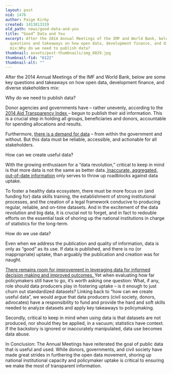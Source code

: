 ```yaml
---
layout: post
nid: 1476
author: Paige Kirby
created: 1413813319
old_path: news/good-data-and-you
title: “Good” Data and You
excerpt: After the 2014 Annual Meetings of the IMF and World Bank, below are some key
  questions and takeaways on how open data, development finance, and diverse stakeholders
  mix:Why do we need to publish data?
thumbnail: assets/post-thumbnails/img_0829.jpg
thumbnail-fid: "6122"
thumbnail-alt: ""
---
```


After the 2014 Annual Meetings of the IMF and World Bank, below are some key questions and takeaways on how open data, development finance, and diverse stakeholders mix:

Why do we need to publish data?

Donor agencies and governments have – rather unevenly, according to the [2014 Aid Transparency Index ](http://ati.publishwhatyoufund.org/index-2014/results/)– begun to publish their aid information. This is a crucial step in holding all groups, beneficiaries and donors, accountable for spending allocations and results.

Furthermore, [there is a demand for data](https://www.youtube.com/watch?v=hbccC9dn0YY&feature=youtu.be&t=1h10m20s) – from within the government and without. But this data must be reliable, accessible, and actionable for all stakeholders.

How can we create useful data?

With the growing enthusiasm for a “data revolution,” critical to keep in mind is that more data is not the same as better data.[ Inaccurate, aggregated, out-of-date information](http://www.publishwhatyoufund.org/updates/blog/ugly-aid-transparency-information-systems/) only serves to throw up roadblocks against data uptake.

To foster a healthy data ecosystem, there must be more focus on (and funding for) data skills training, the establishment of strong institutional processes, and the creation of a legal framework conducive to producing regular, reliable, and on-time datasets. And in the excitement of the data revolution and big data, it is crucial not to forget, and in fact to redouble efforts on the essential task of shoring up the national institutions in charge of statistics for the long-term.

How do we use data?

Even when we address the publication and quality of information, data is only as “good” as its use. If data is published, and there is no (or inappropriate) uptake, than arguably the publication and creation was for naught.

[There remains room for improvement in leveraging data for informed decision making and improved outcomes. ](http://opendataresearch.org/sites/default/files/publications/ODDC%20-%20Phase%201%20-%20Three%20Page%20Briefing.pdf)Yet when evaluating how far policymakers still have to go, it’s worth asking one question: What, if any, role should data producers play in fostering uptake – is it enough to just churn out standardized datasets? Linking back to “how can we create useful data”, we would argue that data producers (civil society, donors, advocates) have a responsibility to fund and provide the hard and soft skills needed to analyze datasets and apply key takeaways to policymaking.

Secondly, critical to keep in mind when using data is that datasets are not produced, nor should they be applied, in a vacuum; statistics have context. If the backstory is ignored or inaccurately manipulated, data use becomes data abuse.

In Conclusion: The Annual Meetings have reiterated the goal of public data that is useful and used. While donors, governments, and civil society have made great strides in furthering the open data movement, shoring up national institutional capacity and policymaker uptake is critical to ensuring we make the most of transparent information.
